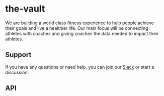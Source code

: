 # the-vault

We are building a world class fitness experience to help people achieve their goals and live a healthier life. Our main focus will be connecting athletes with coaches and giving coaches the data needed to impact their athletes.

## Support
If you have any questions or need help, you can join our [Slack](https://join.slack.com/t/vaultfitnessworkspace/shared_invite/zt-2hn6qy746-iOHmkRMYijiR1g391OiTkA) or start a discussion.

## API
